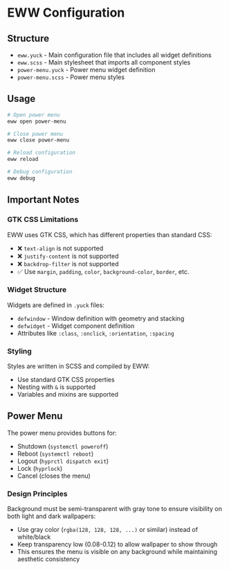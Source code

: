 # EWW Configuration

## Structure

- `eww.yuck` - Main configuration file that includes all widget definitions
- `eww.scss` - Main stylesheet that imports all component styles
- `power-menu.yuck` - Power menu widget definition
- `power-menu.scss` - Power menu styles

## Usage

```sh
# Open power menu
eww open power-menu

# Close power menu
eww close power-menu

# Reload configuration
eww reload

# Debug configuration
eww debug
```

## Important Notes

### GTK CSS Limitations

EWW uses GTK CSS, which has different properties than standard CSS:

- ❌ `text-align` is not supported
- ❌ `justify-content` is not supported
- ❌ `backdrop-filter` is not supported
- ✅ Use `margin`, `padding`, `color`, `background-color`, `border`, etc.

### Widget Structure

Widgets are defined in `.yuck` files:
- `defwindow` - Window definition with geometry and stacking
- `defwidget` - Widget component definition
- Attributes like `:class`, `:onclick`, `:orientation`, `:spacing`

### Styling

Styles are written in SCSS and compiled by EWW:
- Use standard GTK CSS properties
- Nesting with `&` is supported
- Variables and mixins are supported

## Power Menu

The power menu provides buttons for:
- Shutdown (`systemctl poweroff`)
- Reboot (`systemctl reboot`)
- Logout (`hyprctl dispatch exit`)
- Lock (`hyprlock`)
- Cancel (closes the menu)

### Design Principles

Background must be semi-transparent with gray tone to ensure visibility on both light and dark wallpapers:
- Use gray color (`rgba(128, 128, 128, ...)` or similar) instead of white/black
- Keep transparency low (0.08-0.12) to allow wallpaper to show through
- This ensures the menu is visible on any background while maintaining aesthetic consistency
